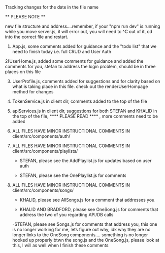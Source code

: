 Tracking changes for the date in the file name

** PLEASE NOTE **

 new file structure and address....remember, if your "npm run dev" is running while you move server.js, it will error out, you will need to ^C out of it, cd into the correct file and restart.

1) App.js, some comments added for guidance and the "todo list" that we need to finish today i.e. full CRUD and User Auth

2)UserHome.js, added some comments for guidance and added the comments for you, stefan to address the login problem, should be in three places on this file

3) UserProfile.js, comments added for suggestions and for clarity based on what is taking place in this file.  check out the renderUserHompage method for changes

4) TokenService.js in client dir, comments added to the top of the file

5) apiServices.js in client dir, suggestions for both STEFAN and KHALID in the top of the file, **** PLEASE READ **** , more comments need to be added

6) ALL FILES HAVE MINOR INSTRUCTIONAL COMMENTS IN client/src/components/auth/

7) ALL FILES HAVE MINOR INSTRUCTIONAL COMMENTS IN client/src/components/playlists/

      - STEFAN, please see the AddPlaylist.js for updates based on user auth

      - STEFAN, please see the OnePlaylist.js for comments

8) ALL FILES HAVE MINOR INSTRUCTIONAL COMMENTS IN client/src/components/songs/

      - KHALID, please see AllSongs.js for a comment that addresses you.

      - KHALID AND BRADFORD, please see OneSong.js for comments that address the two of you regarding API/DB calls

      -STEFAN, please see Songs.js for comments that address you, this one is no longer working for me, lets figure out why, idk why they are no longer links to the OneSong components....  something is no longer hooked up properly btwn the song.js and the OneSong.js, please look at this, I will as well when I finish these comments
